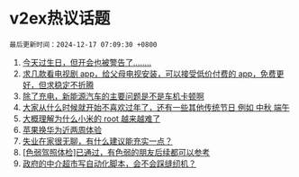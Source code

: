 # v2ex热议话题

`最后更新时间：2024-12-17 07:09:30 +0800`

1. [今天过生日，但开会也被警告了........](https://www.v2ex.com/t/1097910)
1. [求几款看电视剧 app，给父母电视安装，可以接受低价付费的 app，免费更好，但求稳定不折腾](https://www.v2ex.com/t/1097788)
1. [除了充电，新能源汽车的主要问题是不是车机卡顿啊](https://www.v2ex.com/t/1097804)
1. [大家从什么时候就开始不喜欢过年了，还有一些其他传统节日 例如 中秋 端午](https://www.v2ex.com/t/1097811)
1. [大概理解为什么小米的 root 越来越难了](https://www.v2ex.com/t/1097870)
1. [苹果换华为近两周体验](https://www.v2ex.com/t/1097947)
1. [失业在家很无聊，有什么建议能充实一点？](https://www.v2ex.com/t/1097820)
1. [[色弱驾照体检]已通过，有色弱的朋友后续都可以参考](https://www.v2ex.com/t/1097760)
1. [政府的中介超市写自动化脚本，会不会踩缝纫机？](https://www.v2ex.com/t/1097773)

